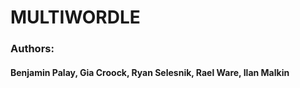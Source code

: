 # MULTIWORDLE

### Authors:

#### Benjamin Palay, Gia Croock, Ryan Selesnik, Rael Ware, Ilan Malkin
